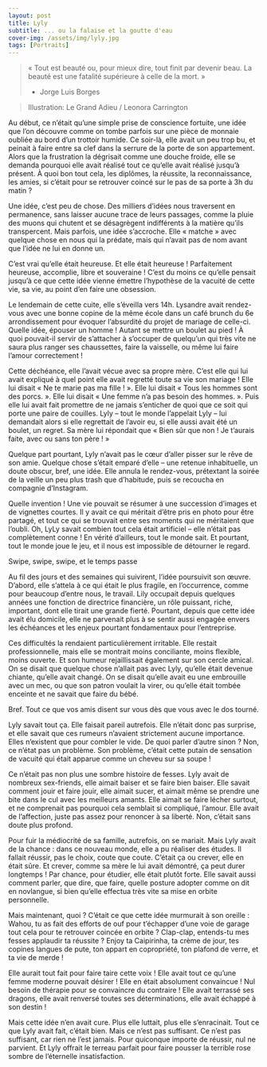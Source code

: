 ```yaml
---
layout: post
title: Lyly
subtitle: ... ou la falaise et la goutte d'eau
cover-img: /assets/img/lyly.jpg
tags: [Portraits]
---
```


> « Tout est beauté ou, pour mieux dire, tout finit par devenir beau. La beauté est une fatalité supérieure à celle de la mort. »
> -	Jorge Luis Borges

> Illustration: Le Grand Adieu / Leonora Carrington

Au début, ce n’était qu’une simple prise de conscience fortuite, une idée que l’on découvre comme on tombe parfois sur une pièce de monnaie oubliée au bord d’un trottoir humide. Ce soir-là, elle avait un peu trop bu, et peinait à faire entre sa clef dans la serrure de la porte de son appartement. Alors que la frustration la dégrisait comme une douche froide, elle se demanda pourquoi elle avait réalisé tout ce qu’elle avait réalisé jusqu’à présent. À quoi bon tout cela, les diplômes, la réussite, la reconnaissance, les amies, si c’était pour se retrouver coincé sur le pas de sa porte à 3h du matin ?

Une idée, c’est peu de chose. Des milliers d’idées nous traversent en permanence, sans laisser aucune trace de leurs passages, comme la pluie des muons qui chutent et se désagrègent indifférents à la matière qu’ils transpercent. Mais parfois, une idée s’accroche. Elle « matche » avec quelque chose en nous qui la prédate, mais qui n’avait pas de nom avant que l’idée ne lui en donne un.

C’est vrai qu’elle était heureuse. Et elle était heureuse ! Parfaitement heureuse, accomplie, libre et souveraine ! C’est du moins ce qu’elle pensait jusqu’à ce que cette idée vienne émettre l’hypothèse de la vacuité de cette vie, sa vie, au point d’en faire une obsession.

Le lendemain de cette cuite, elle s’éveilla vers 14h. Lysandre avait rendez-vous avec une bonne copine de la même école dans un café brunch du 6e arrondissement pour évoquer l’absurdité du projet de mariage de celle-ci. Quelle idée, épouser un homme ! Autant se mettre un boulet au pied ! À quoi pouvait-il servir de s’attacher à s’occuper de quelqu’un qui très vite ne saura plus ranger ses chaussettes, faire la vaisselle, ou même lui faire l’amour correctement !

Cette déchéance, elle l’avait vécue avec sa propre mère. C’est elle qui lui avait expliqué à quel point elle avait regretté toute sa vie son mariage ! Elle lui disait « Ne te marie pas ma fille ! ». Elle lui disait « Tous les hommes sont des porcs. ». Elle lui disait « Une femme n’a pas besoin des hommes. ». Puis elle lui avait fait promettre de ne jamais s’enticher de quoi que ce soit qui porte une paire de couilles. Lyly – tout le monde l’appelait Lyly – lui demandait alors si elle regrettait de l’avoir eu, si elle aussi avait été un boulet, un regret. Sa mère lui répondait que « Bien sûr que non ! Je t’aurais faite, avec ou sans ton père ! »

Quelque part pourtant, Lyly n’avait pas le cœur d’aller pisser sur le rêve de son amie. Quelque chose s’était emparé d’elle – une retenue inhabituelle, un doute obscur, bref, une idée. Elle annula le rendez-vous, prétextant la soirée de la veille un peu plus trash que d’habitude, puis se recoucha en compagnie d’Instagram.

Quelle invention ! Une vie pouvait se résumer à une succession d’images et de vignettes courtes. Il y avait ce qui méritait d’être pris en photo pour être partagé, et tout ce qui se trouvait entre ses moments qui ne méritaient que l’oubli. Oh, LyLy savait combien tout cela était artificiel – elle n’était pas complètement conne ! En vérité d’ailleurs, tout le monde sait. Et pourtant, tout le monde joue le jeu, et il nous est impossible de détourner le regard.

Swipe, swipe, swipe, et le temps passe

Au fil des jours et des semaines qui suivirent, l’idée poursuivit son œuvre. D’abord, elle s’attela à ce qui était le plus fragile, en l’occurrence, comme pour beaucoup d’entre nous, le travail. Lily occupait depuis quelques années une fonction de directrice financière, un rôle puissant, riche, important, dont elle tirait une grande fierté. Pourtant, depuis que cette idée avait élu domicile, elle ne parvenait plus à se sentir aussi engagée envers les échéances et les enjeux pourtant fondamentaux pour l’entreprise.

Ces difficultés la rendaient particulièrement irritable. Elle restait professionnelle, mais elle se montrait moins conciliante, moins flexible, moins ouverte. Et son humeur rejaillissait également sur son cercle amical. On se disait que quelque chose n’allait pas avec Lyly, qu’elle était devenue chiante, qu’elle avait changé. On se disait qu’elle avait eu une embrouille avec un mec, ou que son patron voulait la virer, ou qu’elle était tombée enceinte et ne savait que faire du bébé.

Bref. Tout ce que vos amis disent sur vous dès que vous avec le dos tourné.

Lyly savait tout ça. Elle faisait pareil autrefois. Elle n’était donc pas surprise, et elle savait que ces rumeurs n’avaient strictement aucune importance. Elles n’existent que pour combler le vide. De quoi parler d’autre sinon ? Non, ce n’état pas un problème. Son problème, c’était cette putain de sensation de vacuité qui était apparue comme un cheveu sur sa soupe !

Ce n’était pas non plus une sombre histoire de fesses. Lyly avait de nombreux sex-friends, elle aimait baiser et se faire bien baiser. Elle savait comment jouir et faire jouir, elle aimait sucer, et aimait même se prendre une bite dans le cul avec les meilleurs amants. Elle aimait se faire lécher surtout, et ne comprenait pas pourquoi cela semblait si compliqué, l’amour. Elle avait de l’affection, juste pas assez pour renoncer à sa liberté. Non, c’était sans doute plus profond.

Pour fuir la médiocrité de sa famille, autrefois, on se mariait. Mais Lyly avait de la chance : dans ce nouveau monde, elle a pu réaliser des études. Il fallait réussir, pas le choix, coute que coute. C’était ça ou crever, elle en était sûre. Et crever, comme sa mère le lui avait démontré, ça peut durer longtemps ! Par chance, pour étudier, elle était plutôt forte. Elle savait aussi comment parler, que dire, que faire, quelle posture adopter comme on dit en novlangue, si bien qu’elle effectua très vite sa mise en orbite personnelle.

Mais maintenant, quoi ? C’était ce que cette idée murmurait à son oreille : Wahou, tu as fait des efforts de ouf pour t’échapper d’une voie de garage tout cela pour te retrouver coincée en orbite ? Clap-clap, entends-tu mes fesses applaudir ta réussite ? Enjoy ta Caipirinha, ta crème de jour, tes copines langues de pute, ton appart en copropriété, ton plafond de verre, et ta vie de merde !

Elle aurait tout fait pour faire taire cette voix ! Elle avait tout ce qu’une femme moderne pouvait désirer ! Elle en était absolument convaincue ! Nul besoin de thérapie pour se convaincre du contraire ! Elle avait terrassé ses dragons, elle avait renversé toutes ses déterminations, elle avait échappé à son destin !

Mais cette idée n’en avait cure. Plus elle luttait, plus elle s’enracinait. Tout ce que Lyly avait fait, c’était bien. Mais ce n’est pas suffisant. Ce n’est pas suffisant, car rien ne l’est jamais. Pour quiconque importe de réussir, nul ne parvient. Et Lyly offrait le terreau parfait pour faire pousser la terrible rose sombre de l’éternelle insatisfaction. 